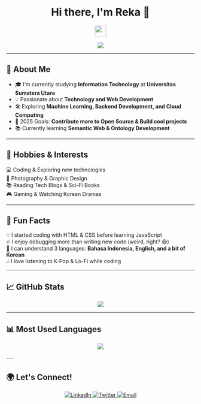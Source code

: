 <h1 align="center">Hi there, I'm Reka 👋</h1>
<p align="center">
  <img src="https://media.giphy.com/media/hvRJCLFzcasrR4ia7z/giphy.gif" width="30px">
</p>

<p align="center">
  <img src="https://readme-typing-svg.herokuapp.com?color=%23F7C92D&center=true&vCenter=true&lines=Welcome+to+my+GitHub!+🚀;Full-Stack+Developer+💻;AI+&+Data+Enthusiast+🤖;Open+Source+Contributor+🌍">
</p>

---

## 🚀 About Me
- 🎓 I’m currently studying **Information Technology** at **Universitas Sumatera Utara**  
- 💡 Passionate about **Technology and Web Development**  
- 🛠️ Exploring **Machine Learning, Backend Development, and Cloud Computing**  
- 🎯 2025 Goals: **Contribute more to Open Source & Build cool projects**  
- 📚 Currently learning **Semantic Web & Ontology Development**  

---

## 🎨 Hobbies & Interests  
💻 Coding & Exploring new technologies  
📸 Photography & Graphic Design  
📚 Reading Tech Blogs & Sci-Fi Books  
🎮 Gaming & Watching Korean Dramas  

---

## 🎉 Fun Facts
💡 I started coding with HTML & CSS before learning JavaScript  
🔥 I enjoy debugging more than writing new code (weird, right? 😆)  
💬 I can understand 3 languages: **Bahasa Indonesia, English, and a bit of Korean**  
🎶 I love listening to K-Pop & Lo-Fi while coding  

---


## 📈 GitHub Stats  
<p align="center">
  <img src="https://github-readme-stats.vercel.app/api?username=rekasihombing&show_icons=true&theme=radical" />
</p>

---
## 📊 Most Used Languages  
<p align="center">
  <img src="https://github-readme-stats.vercel.app/api/top-langs/?username=rekasihombing&layout=compact&theme=radical" />
</p>
---

## 🌍 Let's Connect!
<p align="center">
  <a href="https://www.linkedin.com/in/reka-oktavia-br-sihombing-3a5760342" target="_blank">
    <img alt="LinkedIn" src="https://img.shields.io/badge/LinkedIn-blue?style=for-the-badge&logo=linkedin&logoColor=white" />
  </a>
  <a href="https://twitter.com/YOUR_TWITTER" target="_blank">
    <img alt="Twitter" src="https://img.shields.io/badge/Twitter-blue?style=for-the-badge&logo=twitter&logoColor=white" />
  </a>
  <a href="mailto:YOUR_EMAIL">
    <img alt="Email" src="https://img.shields.io/badge/Email-red?style=for-the-badge&logo=gmail&logoColor=white" />
  </a>
</p>
